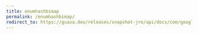 ```yaml
---
title: enumhashbimap
permalink: /enumhashbimap/
redirect_to: https://guava.dev/releases/snapshot-jre/api/docs/com/google/common/collect/EnumHashBiMap.html
---
```

